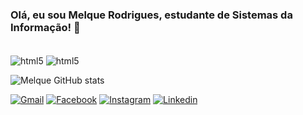### Olá, eu sou Melque Rodrigues, estudante de Sistemas da Informação! 👋

<div style="display: inline_block"><br/>
  <img align="center" alt="html5" src="https://img.shields.io/badge/Python-14354C?style=for-the-badge&logo=python&logoColor=white"/>
  <img align="center" alt="html5" src="https://img.shields.io/badge/C-00599C?style=for-the-badge&logo=c&logoColor=white"/>
 </div>


![Melque GitHub stats](https://github-readme-stats.vercel.app/api?username=melquetrindade&show_icons=true&theme=tokyonight)

[![Gmail](https://img.shields.io/badge/Gmail-D14836?style=for-the-badge&logo=gmail&logoColor=white)](melquetrindade654@gmail.com)
[![Facebook](https://img.shields.io/badge/Facebook-1877F2?style=for-the-badge&logo=facebook&logoColor=white)](https://www.facebook.com/melque.trindade)
[![Instagram](https://img.shields.io/badge/Instagram-E4405F?style=for-the-badge&logo=instagram&logoColor=white)](https://www.instagram.com/melque.trindade/)
[![Linkedin](https://img.shields.io/badge/LinkedIn-0077B5?style=for-the-badge&logo=linkedin&logoColor=white)](https://www.linkedin.com/in/melque-rodrigues-5bb730189/)
